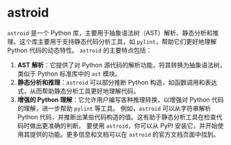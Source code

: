 # astroid

`astroid` 是一个 Python 库，主要用于抽象语法树（AST）解析、静态分析和推理。这个库主要用于支持静态代码分析工具，如 `pylint`，帮助它们更好地理解 Python 代码的动态特性。 `astroid` 的主要特点包括：

1. **AST 解析**：它提供了对 Python 源代码的解析功能，将其转换为抽象语法树，类似于 Python 标准库中的 `ast` 模块。
2. **静态分析和推理**：`astroid` 可以部分推断 Python 构造，如函数调用和表达式，从而帮助静态分析工具更好地理解代码。
3. **增强的 Python 理解**：它允许用户编写各种推理转换，以增强对 Python 代码的理解，进一步帮助 `pylint` 等工具。 例如，`astroid` 可以从字符串解析 Python 代码，并推断出某些代码构造的值。这有助于静态分析工具在检查代码时做出更准确的判断。 要使用 `astroid`，你可以从 PyPI 安装它，并开始使用其提供的功能。更多信息和文档可以在 `astroid` 的官方文档页面中找到。
